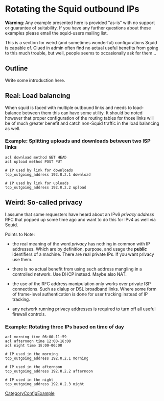 # Rotating the Squid outbound IPs

**Warning**: Any example presented here is provided "as-is" with no
support or guarantee of suitability. If you have any further questions
about these examples please email the squid-users mailing list.

This is a section for weird (and sometimes wonderful) configurations
Squid is capable of. Clued in admin often find no actual useful benefits
from going to this much trouble, but well, people seems to occasionally
ask for them...

## Outline

Write some introduction here.

## Real: Load balancing

When squid is faced with multiple outbound links and needs to
load-balance between them this can have some utility. It should be noted
however that proper configuration of the routing tables for those links
will be of much greater benefit and catch non-Squid traffic in the load
balancing as well.

### Example: Splitting uploads and downloads between two ISP links

    acl download method GET HEAD
    acl upload method POST PUT
    
    # IP used by link for downloads
    tcp_outgoing_address 192.0.2.1 download
    
    # IP used by link for uploads
    tcp_outgoing_address 192.0.2.2 upload

## Weird: So-called privacy

I assume that some requesters have heard about an IPv6 *privacy address*
RFC that popped up some time ago and want to do this for IPv4 as well
via Squid.

Points to Note:

  - the real meaning of the word *privacy* has nothing in common with IP
    addresses. Which are by definition, purpose, and usage the
    **public** identifiers of a machine. There are real private IPs. If
    you want privacy use them.

  - there is no actual benefit from using such address mangling in a
    controlled network. Use DHCP instead. Maybe also NAT.

  - the use of the RFC address manipulation only works over private ISP
    connections. Such as dialup or DSL broadband links. Where some form
    of frame-level authentication is done for user tracking instead of
    IP tracking.

  - any network running privacy addresses is required to turn off all
    useful firewall controls.

### Example: Rotating three IPs based on time of day

    acl morning time 06:00-11:59
    acl afternoon time 12:00-18:00
    acl night time 18:00-06:00
    
    # IP used in the morning
    tcp_outgoing_address 192.0.2.1 morning
    
    # IP used in the afternoon
    tcp_outgoing_address 192.0.2.2 afternoon
    
    # IP used in the night
    tcp_outgoing_address 192.0.2.3 night

[CategoryConfigExample](https://wiki.squid-cache.org/ConfigExamples/Strange/RotatingIPs/CategoryConfigExample#)
